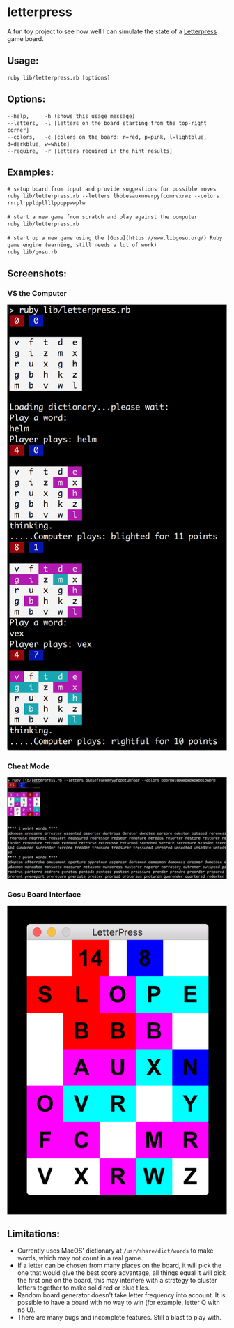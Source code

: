 # letterpress

A fun toy project to see how well I can simulate the state of a [Letterpress](https://itunes.apple.com/us/app/letterpress-word-game/id526619424?mt=8) game board.

## Usage:

    ruby lib/letterpress.rb [options]

## Options:

    --help,     -h (shows this usage message)
    --letters,  -l [letters on the board starting from the top-right corner]
    --colors,   -c [colors on the board: r=red, p=pink, l=lightblue, d=darkblue, w=white]
    --require,  -r [letters required in the hint results]

## Examples:

    # setup board from input and provide suggestions for possible moves
    ruby lib/letterpress.rb --letters lbbbesauxnovrpyfcomrvxrwz --colors rrrplrppldpllllpppppwwplw

    # start a new game from scratch and play against the computer
    ruby lib/letterpress.rb

    # start up a new game using the [Gosu](https://www.libgosu.org/) Ruby game engine (warning, still needs a lot of work)
    ruby lib/gosu.rb

## Screenshots:

### VS the Computer

![vs_computer.png](docs/media/vs_computer.png)

### Cheat Mode

![cheat_mode.png](docs/media/cheat_mode.png)

### Gosu Board Interface

![gosu_board.png](docs/media/gosu_board.png)


## Limitations:

* Currently uses MacOS' dictionary at `/usr/share/dict/words` to make words, which may not count in a real game.
* If a letter can be chosen from many places on the board, it will pick the one that would give the best score advantage, all things equal it will pick the first one on the board, this may interfere with a strategy to cluster letters together to make solid red or blue tiles.
* Random board generator doesn't take letter frequency into account. It is possible to have a board with no way to win (for example, letter Q with no U).
* There are many bugs and incomplete features. Still a blast to play with.
